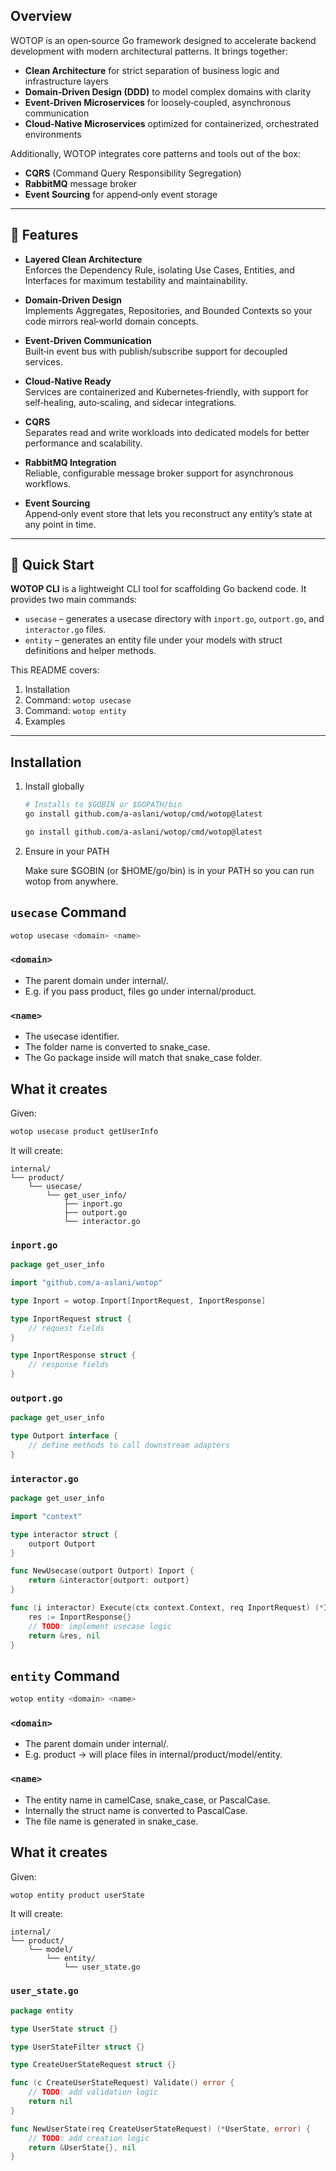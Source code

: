 
## Overview

WOTOP is an open‑source Go framework designed to accelerate backend development with modern architectural patterns. It brings together:

- **Clean Architecture** for strict separation of business logic and infrastructure layers
- **Domain‑Driven Design (DDD)** to model complex domains with clarity
- **Event‑Driven Microservices** for loosely‑coupled, asynchronous communication
- **Cloud‑Native Microservices** optimized for containerized, orchestrated environments

Additionally, WOTOP integrates core patterns and tools out of the box:

- **CQRS** (Command Query Responsibility Segregation)
- **RabbitMQ** message broker
- **Event Sourcing** for append‑only event storage

---

## 🎯 Features

- **Layered Clean Architecture**  
  Enforces the Dependency Rule, isolating Use Cases, Entities, and Interfaces for maximum testability and maintainability.

- **Domain‑Driven Design**  
  Implements Aggregates, Repositories, and Bounded Contexts so your code mirrors real‑world domain concepts.

- **Event‑Driven Communication**  
  Built‑in event bus with publish/subscribe support for decoupled services.

- **Cloud‑Native Ready**  
  Services are containerized and Kubernetes‑friendly, with support for self‑healing, auto‑scaling, and sidecar integrations.

- **CQRS**  
  Separates read and write workloads into dedicated models for better performance and scalability.

- **RabbitMQ Integration**  
  Reliable, configurable message broker support for asynchronous workflows.

- **Event Sourcing**  
  Append‑only event store that lets you reconstruct any entity’s state at any point in time.

---

## 🚀 Quick Start

**WOTOP CLI** is a lightweight CLI tool for scaffolding Go backend code. It provides two main commands:

- `usecase` – generates a usecase directory with `inport.go`, `outport.go`, and `interactor.go` files.
- `entity`  – generates an entity file under your models with struct definitions and helper methods.

This README covers:

1. Installation
2. Command: `wotop usecase`
3. Command: `wotop entity`
4. Examples

---

## Installation

1. Install globally
    ```bash
    # Installs to $GOBIN or $GOPATH/bin
    go install github.com/a-aslani/wotop/cmd/wotop@latest
    ```
    ```bash
    go install github.com/a-aslani/wotop/cmd/wotop@latest
    ```

2. Ensure in your PATH

    Make sure $GOBIN (or $HOME/go/bin) is in your PATH so you can run wotop from anywhere.

## `usecase` Command
  
```bash
wotop usecase <domain> <name>
```

### `<domain>`
- The parent domain under internal/. 
- E.g. if you pass product, files go under internal/product.

### `<name>`
- The usecase identifier. 
- The folder name is converted to snake_case. 
- The Go package inside will match that snake_case folder.


## What it creates

Given:
```bash
wotop usecase product getUserInfo
```

It will create:
```
internal/
└── product/
    └── usecase/
        └── get_user_info/
            ├── inport.go
            ├── outport.go
            └── interactor.go
```

### `inport.go`
```go
package get_user_info

import "github.com/a-aslani/wotop"

type Inport = wotop.Inport[InportRequest, InportResponse]

type InportRequest struct {
    // request fields
}

type InportResponse struct {
    // response fields
}
```

### `outport.go`
```go
package get_user_info

type Outport interface {
    // define methods to call downstream adapters
}
```

### `interactor.go`
```go
package get_user_info

import "context"

type interactor struct {
    outport Outport
}

func NewUsecase(outport Outport) Inport {
    return &interactor{outport: outport}
}

func (i interactor) Execute(ctx context.Context, req InportRequest) (*InportResponse, error) {
    res := InportResponse{}
    // TODO: implement usecase logic
    return &res, nil
}
```

## `entity` Command

```bash
wotop entity <domain> <name>
```

### `<domain>`
- The parent domain under internal/.
- E.g. product → will place files in internal/product/model/entity.

### `<name>`
- The entity name in camelCase, snake_case, or PascalCase.
- Internally the struct name is converted to PascalCase.
- The file name is generated in snake_case.

## What it creates

Given:
```bash
wotop entity product userState
```

It will create:
```
internal/
└── product/
    └── model/
        └── entity/
            └── user_state.go
```

### `user_state.go`
```go
package entity

type UserState struct {}

type UserStateFilter struct {}

type CreateUserStateRequest struct {}

func (c CreateUserStateRequest) Validate() error {
    // TODO: add validation logic
    return nil
}

func NewUserState(req CreateUserStateRequest) (*UserState, error) {
    // TODO: add creation logic
    return &UserState{}, nil
}
```